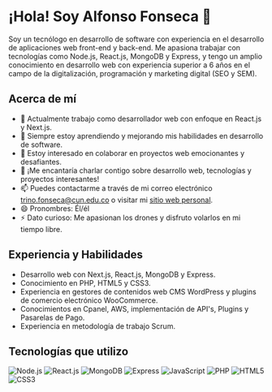 # ¡Hola! Soy Alfonso Fonseca 👋

Soy un tecnólogo en desarrollo de software con experiencia en el desarrollo de aplicaciones web front-end y back-end. Me apasiona trabajar con tecnologías como Node.js, React.js, MongoDB y Express, y tengo un amplio conocimiento en desarrollo web con experiencia superior a 6 años en el campo de la digitalización, programación y marketing digital (SEO y SEM).

## Acerca de mí

- 🔭 Actualmente trabajo como desarrollador web con enfoque en React.js y Next.js.
- 🌱 Siempre estoy aprendiendo y mejorando mis habilidades en desarrollo de software.
- 👯 Estoy interesado en colaborar en proyectos web emocionantes y desafiantes.
- 💬 ¡Me encantaría charlar contigo sobre desarrollo web, tecnologías y proyectos interesantes!
- 📫 Puedes contactarme a través de mi correo electrónico [trino.fonseca@cun.edu.co](mailto:trino.fonseca@cun.edu.co) o visitar mi [sitio web personal](https://alfonsofonseca.com).
- 😄 Pronombres: Él/él
- ⚡ Dato curioso: Me apasionan los drones y disfruto volarlos en mi tiempo libre.

## Experiencia y Habilidades

- Desarrollo web con Next.js, React.js, MongoDB y Express.
- Conocimiento en PHP, HTML5 y CSS3.
- Experiencia en gestores de contenidos web CMS WordPress y plugins de comercio electrónico WooCommerce.
- Conocimientos en Cpanel, AWS, implementación de API's, Plugins y Pasarelas de Pago.
- Experiencia en metodología de trabajo Scrum.

## Tecnologías que utilizo

![Node.js](https://img.shields.io/badge/-Node.js-339933?logo=node.js&logoColor=white&style=flat-square)
![React.js](https://img.shields.io/badge/-React.js-61DAFB?logo=react&logoColor=white&style=flat-square)
![MongoDB](https://img.shields.io/badge/-MongoDB-47A248?logo=mongodb&logoColor=white&style=flat-square)
![Express](https://img.shields.io/badge/-Express.js-000000?logo=express&style=flat-square)
![JavaScript](https://img.shields.io/badge/-JavaScript-F7DF1E?logo=javascript&logoColor=black&style=flat-square)
![PHP](https://img.shields.io/badge/-PHP-777BB4?logo=php&logoColor=white&style=flat-square)
![HTML5](https://img.shields.io/badge/-HTML5-E34F26?logo=html5&logoColor=white&style=flat-square)
![CSS3](https://img.shields.io/badge/-CSS3-1572B6?logo=css3&logoColor=white&style=flat-square)
